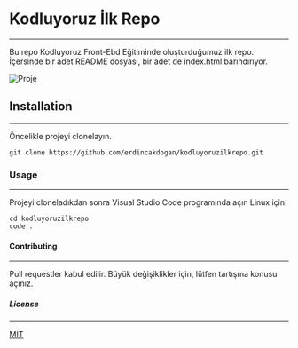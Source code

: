# Kodluyoruz İlk Repo
----------
Bu repo Kodluyoruz Front-Ebd Eğitiminde oluşturduğumuz ilk repo. İçersinde bir adet README dosyası, bir adet de index.html barındırıyor.

![Proje](https://prnt.sc/YIM0ydtcmVbW)
## Installation 
--------------
Öncelikle projeyi clonelayın.
````
git clone https://github.com/erdincakdogan/kodluyoruzilkrepo.git

````
### Usage 
--------------
Projeyi cloneladıkdan sonra Visual Studio Code programında açın
Linux için:

````
cd kodluyoruzilkrepo
code .
````
#### Contributing
---------------------
Pull requestler kabul edilir. Büyük değişiklikler için, lütfen tartışma konusu açınız.

##### License
-------------
[MIT](https://choosealicense.com/licenses/mit/)


